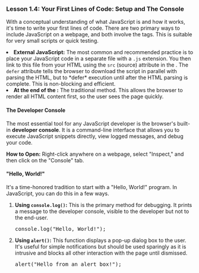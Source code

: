 ### Lesson 1.4: Your First Lines of Code: Setup and The Console
<p>With a conceptual understanding of what JavaScript is and how it works, it's time to write your first lines of code. There are two primary ways to include JavaScript on a webpage, and both involve the <code class="prose-inline-code"><script></code> HTML tag.</p>

<h4>Adding JavaScript to an HTML Page</h4>
<ol class="list-decimal list-inside space-y-2 my-4">
    <li><strong>Internal JavaScript:</strong> You can write JavaScript code directly within your HTML file by placing it inside <code class="prose-inline-code"><script></code> and <code class="prose-inline-code"></script></code> tags. This is suitable for very small scripts or quick testing.</li>
    <li><strong>External JavaScript:</strong> The most common and recommended practice is to place your JavaScript code in a separate file with a <code class="prose-inline-code">.js</code> extension. You then link to this file from your HTML using the <code class="prose-inline-code">src</code> (source) attribute in the <code class="prose-inline-code"><script></code> tag. This approach promotes <strong>separation of concerns</strong>, keeping your structure (HTML), style (CSS), and behavior (JS) in different files.</li>
</ol>

<h4>Where to Place the <code class="prose-inline-code"><script></code> Tag</h4>
<p>The placement of the <code class="prose-inline-code"><script></code> tag can impact how your page loads.</p>
<ul class="list-disc list-inside space-y-2 my-4">
    <li><strong>In the <code class="prose-inline-code"><head></code> (with <code class="prose-inline-code">defer</code>):</strong> The modern best practice is <code class="prose-inline-code"><script src="app.js" defer></script></code>. The <code class="prose-inline-code">defer</code> attribute tells the browser to download the script in parallel with parsing the HTML, but to *defer* execution until after the HTML parsing is complete. This is non-blocking and efficient.</li>
    <li><strong>At the end of the <code class="prose-inline-code"><body></code>:</strong> The traditional method. This allows the browser to render all HTML content first, so the user sees the page quickly.</li>
</ul>

<h4>The Developer Console</h4>
<p>The most essential tool for any JavaScript developer is the browser's built-in <strong>developer console</strong>. It is a command-line interface that allows you to execute JavaScript snippets directly, view logged messages, and debug your code.</p>
<p><strong>How to Open:</strong> Right-click anywhere on a webpage, select "Inspect," and then click on the "Console" tab.</p>

<h4>"Hello, World!"</h4>
<p>It's a time-honored tradition to start with a "Hello, World!" program. In JavaScript, you can do this in a few ways.</p>
<ol class="list-decimal list-inside space-y-2 my-4">
    <li><strong>Using <code class="prose-inline-code">console.log()</code>:</strong> This is the primary method for debugging. It prints a message to the developer console, visible to the developer but not to the end-user.</li>
    <pre class="prose-code-block">console.log("Hello, World!");</pre>
    <li><strong>Using <code class="prose-inline-code">alert()</code>:</strong> This function displays a pop-up dialog box to the user. It's useful for simple notifications but should be used sparingly as it is intrusive and blocks all other interaction with the page until dismissed.</li>
    <pre class="prose-code-block">alert("Hello from an alert box!");</pre>
</ol>
